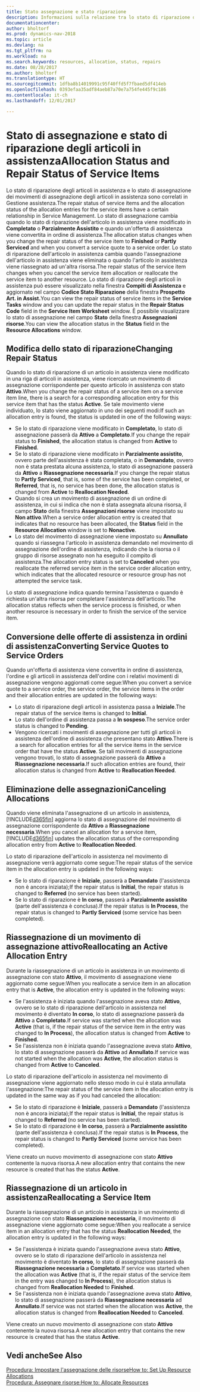```yaml
---
title: Stato assegnazione e stato riparazione
description: Informazioni sulla relazione tra lo stato di riparazione degli articoli in assistenza e lo stato di assegnazione dei relativi movimenti.
documentationcenter: 
author: bholtorf
ms.prod: dynamics-nav-2018
ms.topic: article
ms.devlang: na
ms.tgt_pltfrm: na
ms.workload: na
ms.search.keywords: resources, allocation, status, repairs
ms.date: 08/28/2017
ms.author: bholtorf
ms.translationtype: HT
ms.sourcegitcommit: 1dfba8b14019991c95f40ffd5f7fbaed5df414eb
ms.openlocfilehash: 0393efaa35adf84aeb87a70e7a754fe445f9c186
ms.contentlocale: it-ch
ms.lasthandoff: 12/01/2017

---
```

# <a name="allocation-status-and-repair-status-of-service-items"></a><span data-ttu-id="9b9c5-103">Stato di assegnazione e stato di riparazione degli articoli in assistenza</span><span class="sxs-lookup"><span data-stu-id="9b9c5-103">Allocation Status and Repair Status of Service Items</span></span>
<span data-ttu-id="9b9c5-104">Lo stato di riparazione degli articoli in assistenza e lo stato di assegnazione dei movimenti di assegnazione degli articoli in assistenza sono correlati in Gestione assistenza.</span><span class="sxs-lookup"><span data-stu-id="9b9c5-104">The repair status of service items and the allocation status of the allocation entries for the service items have a certain relationship in Service Management.</span></span> <span data-ttu-id="9b9c5-105">Lo stato di assegnazione cambia quando lo stato di riparazione dell'articolo in assistenza viene modificato in **Completato** o **Parzialmente Assistito** e quando un'offerta di assistenza viene convertita in ordine di assistenza.</span><span class="sxs-lookup"><span data-stu-id="9b9c5-105">The allocation status changes when you change the repair status of the service item to **Finished** or **Partly Serviced** and when you convert a service quote to a service order.</span></span> <span data-ttu-id="9b9c5-106">Lo stato di riparazione dell'articolo in assistenza cambia quando l'assegnazione dell'articolo in assistenza viene eliminata o quando l'articolo in assistenza viene riassegnato ad un'altra risorsa.</span><span class="sxs-lookup"><span data-stu-id="9b9c5-106">The repair status of the service item changes when you cancel the service item allocation or reallocate the service item to another resource.</span></span> <span data-ttu-id="9b9c5-107">Lo stato di riparazione degli articoli in assistenza può essere visualizzato nella finestra **Compiti di Assistenza** e aggiornato nel campo **Codice Stato Riparazione** della finestra **Prospetto Art. in Assist.**</span><span class="sxs-lookup"><span data-stu-id="9b9c5-107">You can view the repair status of service items in the **Service Tasks** window and you can update the repair status in the **Repair Status Code** field in the **Service Item Worksheet** window.</span></span> <span data-ttu-id="9b9c5-108">È possibile visualizzare lo stato di assegnazione nel campo **Stato** della finestra **Assegnazioni risorse**.</span><span class="sxs-lookup"><span data-stu-id="9b9c5-108">You can view the allocation status in the **Status** field in the **Resource Allocations** window.</span></span>  
  
## <a name="changing-repair-status"></a><span data-ttu-id="9b9c5-109">Modifica dello stato di riparazione</span><span class="sxs-lookup"><span data-stu-id="9b9c5-109">Changing Repair Status</span></span>  
<span data-ttu-id="9b9c5-110">Quando lo stato di riparazione di un articolo in assistenza viene modificato in una riga di articoli in assistenza, viene ricercato un movimento di assegnazione corrispondente per questo articolo in assistenza con stato **Attivo**.</span><span class="sxs-lookup"><span data-stu-id="9b9c5-110">When you change the repair status of a service item on a service item line, there is a search for a corresponding allocation entry for this service item that has the status **Active**.</span></span> <span data-ttu-id="9b9c5-111">Se tale movimento viene individuato, lo stato viene aggiornato in uno dei seguenti modi:</span><span class="sxs-lookup"><span data-stu-id="9b9c5-111">If such an allocation entry is found, the status is updated in one of the following ways:</span></span>  
  
* <span data-ttu-id="9b9c5-112">Se lo stato di riparazione viene modificato in **Completato**, lo stato di assegnazione passerà da **Attivo** a **Completato**.</span><span class="sxs-lookup"><span data-stu-id="9b9c5-112">If you change the repair status to **Finished**, the allocation status is changed from **Active** to **Finished**.</span></span>  
* <span data-ttu-id="9b9c5-113">Se lo stato di riparazione viene modificato in **Parzialmente assistito**, ovvero parte dell'assistenza è stata completata, o in **Demandato**, ovvero non è stata prestata alcuna assistenza, lo stato di assegnazione passerà da **Attivo** a **Riassegnazione necessaria**.</span><span class="sxs-lookup"><span data-stu-id="9b9c5-113">If you change the repair status to **Partly Serviced**, that is, some of the service has been completed, or **Referred**, that is, no service has been done, the allocation status is changed from **Active** to **Reallocation Needed**.</span></span>  
* <span data-ttu-id="9b9c5-114">Quando si crea un movimento di assegnazione di un ordine di assistenza, in cui si indica che non è stata assegnata alcuna risorsa, il campo **Stato** della finestra **Assegnazioni risorse** viene impostato su **Non attivo**.</span><span class="sxs-lookup"><span data-stu-id="9b9c5-114">When a service order allocation entry is created that indicates that no resource has been allocated, the **Status** field in the **Resource Allocation** window is set to **Nonactive**.</span></span>  
* <span data-ttu-id="9b9c5-115">Lo stato del movimento di assegnazione viene impostato su **Annullato** quando si riassegna l'articolo in assistenza demandato nel movimento di assegnazione dell'ordine di assistenza, indicando che la risorsa o il gruppo di risorse assegnato non ha eseguito il compito di assistenza.</span><span class="sxs-lookup"><span data-stu-id="9b9c5-115">The allocation entry status is set to **Canceled** when you reallocate the referred service item in the service order allocation entry, which indicates that the allocated resource or resource group has not attempted the service task.</span></span>  
  
<span data-ttu-id="9b9c5-116">Lo stato di assegnazione indica quando termina l'assistenza o quando è richiesta un'altra risorsa per completare l'assistenza dell'articolo.</span><span class="sxs-lookup"><span data-stu-id="9b9c5-116">The allocation status reflects when the service process is finished, or when another resource is necessary in order to finish the service of the service item.</span></span>  
  
## <a name="converting-service-quotes-to-service-orders"></a><span data-ttu-id="9b9c5-117">Conversione delle offerte di assistenza in ordini di assistenza</span><span class="sxs-lookup"><span data-stu-id="9b9c5-117">Converting Service Quotes to Service Orders</span></span>  
<span data-ttu-id="9b9c5-118">Quando un'offerta di assistenza viene convertita in ordine di assistenza, l'ordine e gli articoli in assistenza dell'ordine con i relativi movimenti di assegnazione vengono aggiornati come segue:</span><span class="sxs-lookup"><span data-stu-id="9b9c5-118">When you convert a service quote to a service order, the service order, the service items in the order and their allocation entries are updated in the following ways:</span></span>  
  
* <span data-ttu-id="9b9c5-119">Lo stato di riparazione degli articoli in assistenza passa a **Iniziale**.</span><span class="sxs-lookup"><span data-stu-id="9b9c5-119">The repair status of the service items is changed to **Initial**.</span></span>  
* <span data-ttu-id="9b9c5-120">Lo stato dell'ordine di assistenza passa a **In sospeso**.</span><span class="sxs-lookup"><span data-stu-id="9b9c5-120">The service order status is changed to **Pending**.</span></span>  
* <span data-ttu-id="9b9c5-121">Vengono ricercati i movimenti di assegnazione per tutti gli articoli in assistenza dell'ordine di assistenza che presentano stato **Attivo**.</span><span class="sxs-lookup"><span data-stu-id="9b9c5-121">There is a search for allocation entries for all the service items in the service order that have the status **Active**.</span></span> <span data-ttu-id="9b9c5-122">Se tali movimenti di assegnazione vengono trovati, lo stato di assegnazione passerà da **Attivo** a **Riassegnazione necessaria**.</span><span class="sxs-lookup"><span data-stu-id="9b9c5-122">If such allocation entries are found, their allocation status is changed from **Active** to **Reallocation Needed**.</span></span>  
  
## <a name="canceling-allocations"></a><span data-ttu-id="9b9c5-123">Eliminazione delle assegnazioni</span><span class="sxs-lookup"><span data-stu-id="9b9c5-123">Canceling Allocations</span></span>  
<span data-ttu-id="9b9c5-124">Quando viene eliminata l'assegnazione di un articolo in assistenza, [!INCLUDE[d365fin](includes/d365fin_md.md)] aggiorna lo stato di assegnazione del movimento di assegnazione corrispondente da **Attivo** a **Riassegnazione necessaria**.</span><span class="sxs-lookup"><span data-stu-id="9b9c5-124">When you cancel an allocation for a service item, [!INCLUDE[d365fin](includes/d365fin_md.md)] updates the allocation status of the corresponding allocation entry from **Active** to **Reallocation Needed**.</span></span>

<span data-ttu-id="9b9c5-125">Lo stato di riparazione dell'articolo in assistenza nel movimento di assegnazione verrà aggiornato come segue:</span><span class="sxs-lookup"><span data-stu-id="9b9c5-125">The repair status of the service item in the allocation entry is updated in the following ways:</span></span>  
  
* <span data-ttu-id="9b9c5-126">Se lo stato di riparazione è **Iniziale**, passerà a **Demandato** (l'assistenza non è ancora iniziata);</span><span class="sxs-lookup"><span data-stu-id="9b9c5-126">If the repair status is **Initial**, the repair status is changed to **Referred** (no service has been started).</span></span>  
* <span data-ttu-id="9b9c5-127">Se lo stato di riparazione è **In corso**, passerà a **Parzialmente assistito** (parte dell'assistenza è conclusa).</span><span class="sxs-lookup"><span data-stu-id="9b9c5-127">If the repair status is **In Process**, the repair status is changed to **Partly Serviced** (some service has been completed).</span></span>  
  
## <a name="reallocating-an-active-allocation-entry"></a><span data-ttu-id="9b9c5-128">Riassegnazione di un movimento di assegnazione attivo</span><span class="sxs-lookup"><span data-stu-id="9b9c5-128">Reallocating an Active Allocation Entry</span></span>  
<span data-ttu-id="9b9c5-129">Durante la riassegnazione di un articolo in assistenza in un movimento di assegnazione con stato **Attivo**, il movimento di assegnazione viene aggiornato come segue:</span><span class="sxs-lookup"><span data-stu-id="9b9c5-129">When you reallocate a service item in an allocation entry that is **Active**, the allocation entry is updated in the following ways:</span></span>  
  
* <span data-ttu-id="9b9c5-130">Se l'assistenza è iniziata quando l'assegnazione aveva stato **Attivo**, ovvero se lo stato di riparazione dell'articolo in assistenza nel movimento è diventato **In corso**, lo stato di assegnazione passerà da **Attivo** a **Completato**.</span><span class="sxs-lookup"><span data-stu-id="9b9c5-130">If service was started when the allocation was **Active** (that is, if the repair status of the service item in the entry was changed to **In Process**), the allocation status is changed from **Active** to **Finished**.</span></span>  
* <span data-ttu-id="9b9c5-131">Se l'assistenza non è iniziata quando l'assegnazione aveva stato **Attivo**, lo stato di assegnazione passerà da **Attivo** ad **Annullato**.</span><span class="sxs-lookup"><span data-stu-id="9b9c5-131">If service was not started when the allocation was **Active**, the allocation status is changed from **Active** to **Canceled**.</span></span>  
  
<span data-ttu-id="9b9c5-132">Lo stato di riparazione dell'articolo in assistenza nel movimento di assegnazione viene aggiornato nello stesso modo in cui è stata annullata l'assegnazione:</span><span class="sxs-lookup"><span data-stu-id="9b9c5-132">The repair status of the service item in the allocation entry is updated in the same way as if you had canceled the allocation:</span></span>  
  
* <span data-ttu-id="9b9c5-133">Se lo stato di riparazione è **Iniziale**, passerà a **Demandato** (l'assistenza non è ancora iniziata);</span><span class="sxs-lookup"><span data-stu-id="9b9c5-133">If the repair status is **Initial**, the repair status is changed to **Referred** (no service has been started).</span></span>  
* <span data-ttu-id="9b9c5-134">Se lo stato di riparazione è **In corso**, passerà a **Parzialmente assistito** (parte dell'assistenza è conclusa).</span><span class="sxs-lookup"><span data-stu-id="9b9c5-134">If the repair status is **In Process**, the repair status is changed to **Partly Serviced** (some service has been completed).</span></span>  
  
<span data-ttu-id="9b9c5-135">Viene creato un nuovo movimento di assegnazione con stato **Attivo** contenente la nuova risorsa.</span><span class="sxs-lookup"><span data-stu-id="9b9c5-135">A new allocation entry that contains the new resource is created that has the status **Active**.</span></span>  
  
## <a name="reallocating-a-service-item"></a><span data-ttu-id="9b9c5-136">Riassegnazione di un articolo in assistenza</span><span class="sxs-lookup"><span data-stu-id="9b9c5-136">Reallocating a Service Item</span></span>  
<span data-ttu-id="9b9c5-137">Durante la riassegnazione di un articolo in assistenza in un movimento di assegnazione con stato **Riassegnazione necessaria**, il movimento di assegnazione viene aggiornato come segue:</span><span class="sxs-lookup"><span data-stu-id="9b9c5-137">When you reallocate a service item in an allocation entry that has the status **Reallocation Needed**, the allocation entry is updated in the following ways:</span></span>  
  
* <span data-ttu-id="9b9c5-138">Se l'assistenza è iniziata quando l'assegnazione aveva stato **Attivo**, ovvero se lo stato di riparazione dell'articolo in assistenza nel movimento è diventato **In corso**, lo stato di assegnazione passerà da **Riassegnazione necessaria** a **Completato**.</span><span class="sxs-lookup"><span data-stu-id="9b9c5-138">If service was started when the allocation was **Active** (that is, if the repair status of the service item in the entry was changed to **In Process**), the allocation status is changed from **Reallocation Needed** to **Finished**.</span></span>  
* <span data-ttu-id="9b9c5-139">Se l'assistenza non è iniziata quando l'assegnazione aveva stato **Attivo**, lo stato di assegnazione passerà da **Riassegnazione necessaria** ad **Annullato**.</span><span class="sxs-lookup"><span data-stu-id="9b9c5-139">If service was not started when the allocation was **Active**, the allocation status is changed from **Reallocation Needed** to **Canceled**.</span></span>  
  
<span data-ttu-id="9b9c5-140">Viene creato un nuovo movimento di assegnazione con stato **Attivo** contenente la nuova risorsa.</span><span class="sxs-lookup"><span data-stu-id="9b9c5-140">A new allocation entry that contains the new resource is created that has the status **Active**.</span></span>  
  
## <a name="see-also"></a><span data-ttu-id="9b9c5-141">Vedi anche</span><span class="sxs-lookup"><span data-stu-id="9b9c5-141">See Also</span></span>  
[<span data-ttu-id="9b9c5-142">Procedura: Impostare l'assegnazione delle risorse</span><span class="sxs-lookup"><span data-stu-id="9b9c5-142">How to: Set Up Resource Allocations</span></span>](service-how-setup-resource-allocation.md)  
[<span data-ttu-id="9b9c5-143">Procedura: Assegnare risorse:</span><span class="sxs-lookup"><span data-stu-id="9b9c5-143">How to: Allocate Resources</span></span>](service-how-to-allocate-resources.md)  


